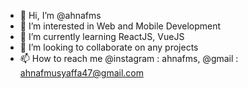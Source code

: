- 👋 Hi, I’m @ahnafms
- 👀 I’m interested in Web and Mobile Development
- 🌱 I’m currently learning ReactJS, VueJS
- 💞️ I’m looking to collaborate on any projects
- 📫 How to reach me @instagram : ahnafms, @gmail : ahnafmusyaffa47@gmail.com
